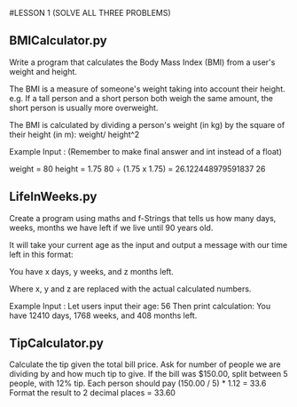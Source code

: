#LESSON 1 (SOLVE ALL THREE PROBLEMS)

## BMICalculator.py

Write a program that calculates the Body Mass Index (BMI) from a user's weight and height.

The BMI is a measure of someone's weight taking into account their height. e.g. If a tall person and a short person both weigh the same amount, the short person is usually more overweight.

The BMI is calculated by dividing a person's weight (in kg) by the square of their height (in m):
weight/ height^2

Example Input : (Remember to make final answer and int instead of a float)

weight = 80
height = 1.75
80 ÷ (1.75 x 1.75) = 26.122448979591837
26

## LifeInWeeks.py

Create a program using maths and f-Strings that tells us how many days, weeks, months we have left if we live until 90 years old.

It will take your current age as the input and output a message with our time left in this format:

You have x days, y weeks, and z months left.

Where x, y and z are replaced with the actual calculated numbers.

Example Input :
Let users input their age: 56
Then print calculation: You have 12410 days, 1768 weeks, and 408 months left.

## TipCalculator.py

Calculate the tip given the total bill price. Ask for number of people we are dividing by and how much tip to give.
If the bill was $150.00, split between 5 people, with 12% tip. Each person should pay (150.00 / 5) \* 1.12 = 33.6
Format the result to 2 decimal places = 33.60
